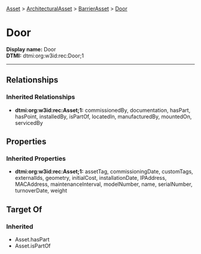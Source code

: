 [Asset](../../Asset.md) > [ArchitecturalAsset](../ArchitecturalAsset.md) > [BarrierAsset](BarrierAsset.md) > [Door](.)
# Door

**Display name:** Door<br />
**DTMI:** dtmi:org:w3id:rec:Door;1

---
## Relationships
### Inherited Relationships
* **dtmi:org:w3id:rec:Asset;1:** commissionedBy, documentation, hasPart, hasPoint, installedBy, isPartOf, locatedIn, manufacturedBy, mountedOn, servicedBy
## Properties
### Inherited Properties
* **dtmi:org:w3id:rec:Asset;1:** assetTag, commissioningDate, customTags, externalIds, geometry, initialCost, installationDate, IPAddress, MACAddress, maintenanceInterval, modelNumber, name, serialNumber, turnoverDate, weight
## Target Of
### Inherited
* Asset.hasPart
* Asset.isPartOf
